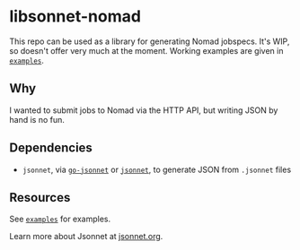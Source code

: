 # libsonnet-nomad

This repo can be used as a library for generating Nomad jobspecs. It's WIP, so
doesn't offer very much at the moment. Working examples are
given in [`examples`](examples/).

## Why

I wanted to submit jobs to Nomad via the HTTP API, but writing JSON by hand is
no fun.

## Dependencies

* `jsonnet`, via [`go-jsonnet`](https://github.com/google/go-jsonnet) or
  [`jsonnet`](https://github.com/google/jsonnet), to generate JSON from
  `.jsonnet` files

## Resources

See [`examples`](examples/) for examples.

Learn more about Jsonnet at [jsonnet.org](https://jsonnet.org).
